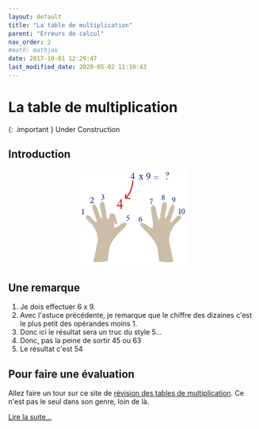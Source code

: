 ```yaml
---
layout: default
title: "La table de multiplication"
parent: "Erreurs de calcul"
nav_order: 2
#math: mathjax
date: 2017-10-01 12:29:47
last_modified_date: 2020-05-02 11:19:43
---
```



# La table de multiplication

{: .important }
Under Construction



## Introduction


<div align="center">
<img src="./assets/MultiplierPar9.webp" alt="" loading="lazy"/>
</div>

## Une remarque

1. Je dois effectuer 6 x 9.
2. Avec l'astuce précédente, je remarque que le chiffre des dizaines c'est le plus petit des opérandes moins 1.
3. Donc ici le résultat sera un truc du style 5...
4. Donc, pas la peine de sortir 45 ou 63
5. Le résultat c'est 54

## Pour faire une évaluation

Allez faire un tour sur ce site de [révision des tables de multiplication](http://tables-de-multiplication.fr/tafels-oefenen.aspx). Ce n'est pas le seul dans son genre, loin de là.

[Lire la suite...](https://www.40tude.fr/priorite-des-operateurs/)

